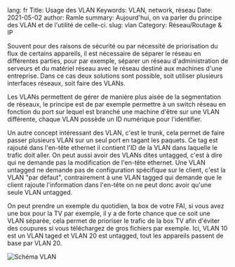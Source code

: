 lang: fr
Title: Usage des VLAN
Keywords: VLAN, network, réseau
Date: 2021-05-02
author: Ramle
summary: Aujourd'hui, on va parler du principe des VLAN et de l'utilité de celle-ci.
slug: vlan
Category: Réseau/Routage & IP

Souvent pour des raisons de sécurité ou par nécessité de priorisation du flux de certains appareils,  il est nécessaire de séparer le réseau en différentes parties, pour par exemple, séparer un réseau d'administration de serveurs et du matériel réseau avec le réseau destiné aux machines d'une entreprise. Dans ce cas deux solutions sont possible, soit utiliser plusieurs interfaces réseaux, soit faire des VLANs.

Les VLANs permettent de gérer de manière plus aisée de la segmentation de réseaux, le principe est de par exemple permettre à un switch réseau en fonction du port sur lequel est branché une machine d'être sur une VLAN différente, chaque VLAN possède un ID numérique pour l'identifier.

Un autre concept intéressant des VLAN, c'est le trunk, cela permet de faire passer plusieurs VLAN sur un seul port en tagant les paquets. Ce tag est rajouté dans l'en-tête ethernet  il contient l'ID de la VLAN dans laquelle le trafic doit aller. On peut aussi avoir des VLANs dites untagged, c'est à dire qui ne demande pas la modification de l'en-tête ethernet. Une VLAN untagged ne demande pas de configuration spécifique sur le client, c'est la VLAN "par défaut", contrairement à une VLAN tagged qui demande que le client rajoute l'information dans l'en-tête on ne peut donc avoir qu'une seule VLAN untagged.

On peut prendre un exemple du quotidien, la box de votre FAI, si vous avez une box pour la TV par exemple, il y a de forte chance que ce soit une VLAN séparée, cela permet de prioriser le trafic de la box TV afin d'éviter des coupures si vous téléchargez de gros fichiers par exemple. Ici, VLAN 10 est un VLAN taged et VLAN 20 est untagged, tout les appareils passent de base par VLAN 20.

![Schéma VLAN](/static/img/vlan/vlan.webp)
